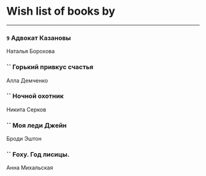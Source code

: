 # Wish list of books by [](https://ok.ru/profile/536771522733)
---

### `9` Адвокат Казановы
Наталья Борохова

### `` Горький привкус счастья
Алла Демченко

### `` Ночной охотник
Никита Серков

### `` Моя леди Джейн
Броди Эштон

### `` Foxy. Год лисицы.
Анна Михальская


